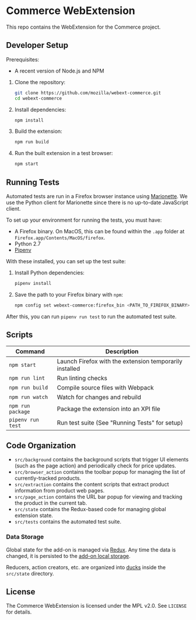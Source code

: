 # Commerce WebExtension

This repo contains the WebExtension for the Commerce project.

## Developer Setup

Prerequisites:

- A recent version of Node.js and NPM

1. Clone the repository:

   ```sh
   git clone https://github.com/mozilla/webext-commerce.git
   cd webext-commerce
   ```
2. Install dependencies:

   ```sh
   npm install
   ```
3. Build the extension:

   ```sh
   npm run build
   ```
4. Run the built extension in a test browser:

   ```sh
   npm start
   ```

## Running Tests

Automated tests are run in a Firefox browser instance using [Marionette][]. We use the Python client for Marionette since there is no up-to-date JavaScript client.

To set up your environment for running the tests, you must have:

- A Firefox binary. On MacOS, this can be found within the `.app` folder at  `Firefox.app/Contents/MacOS/firefox`.
- Python 2.7
- [Pipenv][]

With these installed, you can set up the test suite:

1. Install Python dependencies:

   ```sh
   pipenv install
   ```
2. Save the path to your Firefox binary with `npm`:

   ```sh
   npm config set webext-commerce:firefox_bin <PATH_TO_FIREFOX_BINARY>
   ```

After this, you can run `pipenv run test` to run the automated test suite.

[Marionette]: https://firefox-source-docs.mozilla.org/testing/marionette/marionette/index.html
[Pipenv]: https://docs.pipenv.org/

## Scripts

| Command | Description |
| --- | --- |
| `npm start` | Launch Firefox with the extension temporarily installed |
| `npm run lint` | Run linting checks |
| `npm run build` | Compile source files with Webpack |
| `npm run watch` | Watch for changes and rebuild |
| `npm run package` | Package the extension into an XPI file |
| `pipenv run test` | Run test suite (See "Running Tests" for setup) |

## Code Organization

- `src/background` contains the background scripts that trigger UI elements (such as the page action) and periodically check for price updates.
- `src/browser_action` contains the toolbar popup for managing the list of currently-tracked products.
- `src/extraction` contains the content scripts that extract product information from product web pages.
- `src/page_action` contains the URL bar popup for viewing and tracking the product in the current tab.
- `src/state` contains the Redux-based code for managing global extension state.
- `src/tests` contains the automated test suite.

### Data Storage

Global state for the add-on is managed via [Redux][]. Any time the data is changed, it is persisted to the [add-on local storage][localstorage].

Reducers, action creators, etc. are organized into [ducks][] inside the `src/state` directory.

[Redux]: https://redux.js.org/
[localstorage]: https://developer.mozilla.org/en-US/docs/Mozilla/Add-ons/WebExtensions/API/storage/local
[ducks]: https://github.com/erikras/ducks-modular-redux

## License

The Commerce WebExtension is licensed under the MPL v2.0. See `LICENSE` for details.
